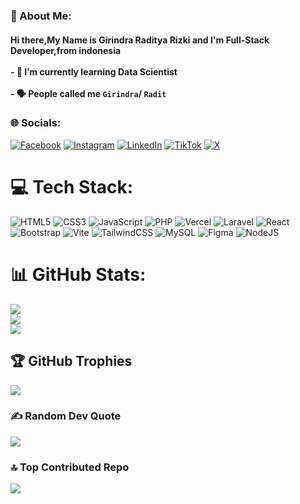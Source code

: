 ### 💫 About Me:
#### Hi there,My Name is Girindra Raditya Rizki and I'm Full-Stack Developer,from indonesia<br><br>- 🌱 I’m currently learning **Data Scientist** <br><br>- 🗣️ People called me `Girindra`/ `Radit`



### 🌐 Socials:
[![Facebook](https://img.shields.io/badge/Facebook-%231877F2.svg?logo=Facebook&logoColor=white)](https://facebook.com/girindra.girindra.94849/) [![Instagram](https://img.shields.io/badge/Instagram-%23E4405F.svg?logo=Instagram&logoColor=white)](https://instagram.com/girindra_raditya.rizki) [![LinkedIn](https://img.shields.io/badge/LinkedIn-%230077B5.svg?logo=linkedin&logoColor=white)](https://www.linkedin.com/in/girindra-raditya-rizki-978047355/) [![TikTok](https://img.shields.io/badge/TikTok-%23000000.svg?logo=TikTok&logoColor=white)](https://tiktok.com/@Shixna_) [![X](https://img.shields.io/badge/X-black.svg?logo=X&logoColor=white)](https://x.com/GIDRATYAKI1) 

# 💻 Tech Stack:
![HTML5](https://img.shields.io/badge/html5-%23E34F26.svg?style=for-the-badge&logo=html5&logoColor=white) ![CSS3](https://img.shields.io/badge/css3-%231572B6.svg?style=for-the-badge&logo=css3&logoColor=white) ![JavaScript](https://img.shields.io/badge/javascript-%23323330.svg?style=for-the-badge&logo=javascript&logoColor=%23F7DF1E) ![PHP](https://img.shields.io/badge/php-%23777BB4.svg?style=for-the-badge&logo=php&logoColor=white) ![Vercel](https://img.shields.io/badge/vercel-%23000000.svg?style=for-the-badge&logo=vercel&logoColor=white) ![Laravel](https://img.shields.io/badge/laravel-%23FF2D20.svg?style=for-the-badge&logo=laravel&logoColor=white) ![React](https://img.shields.io/badge/react-%2320232a.svg?style=for-the-badge&logo=react&logoColor=%2361DAFB) ![Bootstrap](https://img.shields.io/badge/bootstrap-%238511FA.svg?style=for-the-badge&logo=bootstrap&logoColor=white) ![Vite](https://img.shields.io/badge/vite-%23646CFF.svg?style=for-the-badge&logo=vite&logoColor=white) ![TailwindCSS](https://img.shields.io/badge/tailwindcss-%2338B2AC.svg?style=for-the-badge&logo=tailwind-css&logoColor=white) ![MySQL](https://img.shields.io/badge/mysql-4479A1.svg?style=for-the-badge&logo=mysql&logoColor=white) ![Figma](https://img.shields.io/badge/figma-%23F24E1E.svg?style=for-the-badge&logo=figma&logoColor=white) ![NodeJS](https://img.shields.io/badge/node.js-6DA55F?style=for-the-badge&logo=node.js&logoColor=white)
# 📊 GitHub Stats:
![](https://github-readme-stats.vercel.app/api?username=radityaaa27&theme=tokyonight&hide_border=false&include_all_commits=false&count_private=false)<br/>
![](https://nirzak-streak-stats.vercel.app/?user=radityaaa27&theme=tokyonight&hide_border=false)<br/>
![](https://github-readme-stats.vercel.app/api/top-langs/?username=radityaaa27&theme=tokyonight&hide_border=false&include_all_commits=false&count_private=false&layout=compact)

## 🏆 GitHub Trophies
![](https://github-profile-trophy.vercel.app/?username=radityaaa27&theme=tokyonight&no-frame=false&no-bg=false&margin-w=4)

### ✍️ Random Dev Quote
![](https://quotes-github-readme.vercel.app/api?type=horizontal&theme=tokyonight)

### 🔝 Top Contributed Repo
![](https://github-contributor-stats.vercel.app/api?username=radityaaa27&limit=5&theme=tokyonight&combine_all_yearly_contributions=true)

<!-- Proudly created with GPRM ( https://gprm.itsvg.in ) -->
